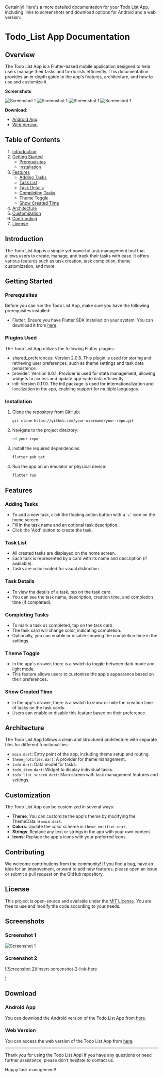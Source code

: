 Certainly! Here's a more detailed documentation for your Todo List App, including links to screenshots and download options for Android and a web version:

# Todo_List App Documentation

## Overview

The Todo List App is a Flutter-based mobile application designed to help users manage their tasks and to-do lists efficiently. This documentation provides an in-depth guide to the app's features, architecture, and how to use and customize it.

**Screenshots**:

![Screenshot 1](screenshots/white_theme.jpeg)
![Screenshot 1](screenshots/black_theme.jpeg)
![Screenshot 1](screenshots/black_theme_drawer.jpeg)
![Screenshot 1](screenshots/addingtasks.jpeg)

**Download**:

- [Android App](#android-app)
- [Web Version](#web-version)

## Table of Contents

1. [Introduction](#introduction)
2. [Getting Started](#getting-started)
    - [Prerequisites](#prerequisites)
    - [Installation](#installation)
3. [Features](#features)
    - [Adding Tasks](#adding-tasks)
    - [Task List](#task-list)
    - [Task Details](#task-details)
    - [Completing Tasks](#completing-tasks)
    - [Theme Toggle](#theme-toggle)
    - [Show Created Time](#show-created-time)
4. [Architecture](#architecture)
5. [Customization](#customization)
6. [Contributing](#contributing)
7. [License](#license)

## Introduction

The Todo List App is a simple yet powerful task management tool that allows users to create, manage, and track their tasks with ease. It offers various features such as task creation, task completion, theme customization, and more.

## Getting Started

### Prerequisites

Before you can run the Todo List App, make sure you have the following prerequisites installed:

- Flutter: Ensure you have Flutter SDK installed on your system. You can download it from [here](https://flutter.dev/docs/get-started/install).

### Plugins Used
The Todo List App utilizes the following Flutter plugins:

- shared_preferences: Version 2.0.8. This plugin is used for storing and retrieving user preferences, such as theme settings and task data persistence.
- provider: Version 6.0.1. Provider is used for state management, allowing widgets to access and update app-wide data efficiently.
- intl: Version 0.17.0. The intl package is used for internationalization and localization in the app, enabling support for multiple languages.

### Installation

1. Clone the repository from GitHub:

   ```bash
   git clone https://github.com/your-username/your-repo.git
   ```

2. Navigate to the project directory:

   ```bash
   cd your-repo
   ```

3. Install the required dependencies:

   ```bash
   flutter pub get
   ```

4. Run the app on an emulator or physical device:

   ```bash
   flutter run
   ```

## Features

### Adding Tasks

- To add a new task, click the floating action button with a '+' icon on the home screen.
- Fill in the task name and an optional task description.
- Click the 'Add' button to create the task.

### Task List

- All created tasks are displayed on the home screen.
- Each task is represented by a card with its name and description (if available).
- Tasks are color-coded for visual distinction.

### Task Details

- To view the details of a task, tap on the task card.
- You can see the task name, description, creation time, and completion time (if completed).

### Completing Tasks

- To mark a task as completed, tap on the task card.
- The task card will change color, indicating completion.
- Optionally, you can enable or disable showing the completion time in the settings.

### Theme Toggle

- In the app's drawer, there is a switch to toggle between dark mode and light mode.
- This feature allows users to customize the app's appearance based on their preferences.

### Show Created Time

- In the app's drawer, there is a switch to show or hide the creation time of tasks on the task cards.
- Users can enable or disable this feature based on their preference.

## Architecture

The Todo List App follows a clean and structured architecture with separate files for different functionalities:

- `main.dart`: Entry point of the app, including theme setup and routing.
- `theme_notifier.dart`: A provider for theme management.
- `todo.dart`: Data model for tasks.
- `todo_item.dart`: Widget to display individual tasks.
- `todo_list_screen.dart`: Main screen with task management features and settings.

## Customization

The Todo List App can be customized in several ways:

- **Theme**: You can customize the app's theme by modifying the ThemeData in `main.dart`.
- **Colors**: Update the color scheme in `theme_notifier.dart`.
- **Strings**: Replace any text or strings in the app with your own content.
- **Icons**: Replace the app's icons with your preferred icons.

## Contributing

We welcome contributions from the community! If you find a bug, have an idea for an improvement, or want to add new features, please open an issue or submit a pull request on the GitHub repository.

## License

This project is open-source and available under the [MIT License](LICENSE). You are free to use and modify the code according to your needs.

## Screenshots

### Screenshot 1

![Screenshot 1](insert-screenshot-1-link-here)

### Screenshot 2

![Screenshot 2](insert-screenshot-2-link-here

)

## Download

### Android App

You can download the Android version of the Todo List App from [here](insert-android-app-link-here).

### Web Version

You can access the web version of the Todo List App from [here](insert-web-version-link-here).

---

Thank you for using the Todo List App! If you have any questions or need further assistance, please don't hesitate to contact us.

Happy task management!

